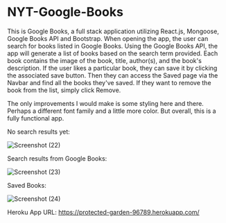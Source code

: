 # NYT-Google-Books

This is Google Books, a full stack application utilizing React.js, Mongoose, Google Books API and Bootstrap. When opening the app, the user can search for books listed in Google Books. Using the Google Books API, the app will generate a list of books based on the search term provided. Each book contains the image of the book, title, author(s), and the book's description. If the user likes a particular book, they can save it by clicking the associated save button. Then they can access the Saved page via the Navbar and find all the books they've saved. If they want to remove the book from the list, simply click Remove. 

The only improvements I would make is some styling here and there. Perhaps a different font family and a little more color. But overall, this is a fully functional app. 

No search results yet:

![Screenshot (22)](https://user-images.githubusercontent.com/41662298/55370689-2435e580-54b0-11e9-9935-504d32e749c0.png)

Search results from Google Books:

![Screenshot (23)](https://user-images.githubusercontent.com/41662298/55370691-28620300-54b0-11e9-8537-9edfe04774b0.png)

Saved Books:

![Screenshot (24)](https://user-images.githubusercontent.com/41662298/55370697-2ef07a80-54b0-11e9-8542-4871f68e070c.png)



Heroku App URL: https://protected-garden-96789.herokuapp.com/
